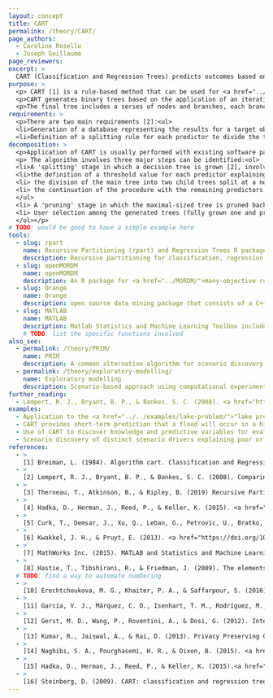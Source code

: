 ```yaml
---
layout: concept
title: CART
permalink: /theory/CART/
page_authors:
  - Caroline Rosello
  - Joseph Guillaume
page_reviewers:
excerpt: >
  CART (Classification and Regression Trees) predicts outcomes based on binary splits of input variables. It can be used for scenario discovery to identify vulnerable scenarios for policy measures.
purpose: >
  <p> CART [1] is a rule-based method that can be used for <a href="../scenario-discovery/">scenario discovery</a> to  discover relationships between a set of uncertain input variables (predictors) and a target objective.</p>
  <p>CART generates binary trees based on the application of an iterative binary partitioning procedure.</p>
  <p>The final tree includes a series of nodes and branches, each branch being representative of a scenario.</p>
requirements: >
  <p>There are two main requirements [2]:<ul>
  <li>Generation of a database representing the results for a target objective from different combinations of predictors' values and based on the use of simulation model (see <a href="../scenario-discovery/">scenario discovery</a>)</li>
  <li>Definition of a splitting rule for each predictor to divide the tree into branches and construct a fully grown decision tree </li></ul></p>
decomposition: >
  <p>Application of CART is usually performed with existing software packages (see Tools), specifying the target outcome (e.g. success vs failure of a policy) and the predictor variables to be split (e.g. variables describing states of multiple plausible futures).</p>
  <p> The algorithm involves three major steps can be identified:<ol>
  <li>A 'splitting' stage in which a decision tree is grown [2], involving: <ul>
  <li>the definition of a threshold value for each predictor explaining the target outcome [16]. One example of a splitting method (i.e., heterogeneity criteria) is the Gini index [2] </li>
  <li> the division of the main tree into two child trees split at a node featuring a predictor in a given input combination, with each branch representing the outcome of interest when the predictor is under or above the defined threshold [16] </li>
  <li> the continuation of the procedure with the remaining predictors on the newly formed branches, forming new nodes and branches, until no more splitting is possible [16] </li>
  </ul>
  <li> A 'pruning' stage in which the maximal-sized tree is pruned back to the root and where a split contributing the least to the overall performance of the tree is removed [16]. Remaining nodes are then recombined. The process continues to find the tree with the best predictive power in terms of coverage (i.e., ratio of relevant cases) and density (i.e., fraction of relevant points) [2]. Examples of pruning methods include cost-complexity pruning, weakest link pruning [8]. </li>
  <li> User selection among the generated trees (fully grown one and pruned alternatives) of a tree with high coverage and high density [2].</li>
  </ol></p>
# TODO: would be good to have a simple example here
tools:
  - slug: rpart
    name: Recursive Partitioning (rpart) and Regression Trees R package
    description: Recursive partitioning for classification, regression and survival trees [3]
  - slug: openMORDM
    name: openMORDM
    description: An R package for <a href="../MORDM/">many-objective robust decision making</a> [4]
  - slug: Orange
    name: Orange
    description: open source data mining package that consists of a C++ library with python bindings [5,6]
  - slug: MATLAB
    name: MATLAB
    description: Matlab Statistics and Machine Learning Toolbox includes CART functions [7]
    # TODO: list the specific functions involved
also_see:
  - permalink: /theory/PRIM/
    name: PRIM
    description: A common alternative algorithm for scenario discovery
  - permalink: /theory/exploratory-modelling/
    name: Exploratory modelling
    description: Scenario-based approach using computational experiments to analyse complex and uncertain issues and support decisions.
further_reading:
  - Lempert, R. J., Bryant, B. P., & Bankes, S. C. (2008). <a href="https://www.rand.org/pubs/working_papers/WR557.html">Comparing algorithms for scenario discovery</a>. RAND, Santa Monica, CA.
examples:
  - Application to the <a href="../../examples/lake-problem/">"lake problem"</a> to identify robust water pollution management policies [15]
  - CART provides short-term prediction that a flood will occur in a highly urbanised watershed, identifying the conditions leading to that prediction [10]
  - Use of CART to discover knowledge and predictive variables for evaluation of the impacts of land cover/land use change (including waterbodies) and climate change on the conservation of ecosystem services [11]
  - Scenario discovery of distinct scenario drivers explaining poor or good performance of climate mitigation strategies, using an agent-based model [12]
references:
  - >
    [1] Breiman, L. (1984). Algorithm cart. Classification and Regression Trees. California Wadsworth International Group, Belmont, California.
  - >
    [2] Lempert, R. J., Bryant, B. P., & Bankes, S. C. (2008). Comparing algorithms for scenario discovery. RAND, Santa Monica, CA.
  - >
    [3] Therneau, T., Atkinson, B., & Ripley, B. (2019) Recursive Partitioning and Regression Trees (“rpart” package) on <a href="https://github.com/bethatkinson/rpart">GitHub</a> and <a href="https://cran.r-project.org/package=rpart">CRAN</a>.
  - >
    [4] Hadka, D., Herman, J., Reed, P., & Keller, K. (2015). <a href="https://doi.org/10.1016/j.envsoft.2015.07.014">An open source framework for many-objective robust decision making.</a> Environmental Modelling & Software, 74, 114–129.
  - >
    [5] Curk, T., Demsar, J., Xu, Q., Leban, G., Petrovic, U., Bratko, I., Shaulsky, G., & Zupan, B. (2005). <a href="https://doi.org/10.1093/bioinformatics/bth474">Microarray data mining with visual programming. </a> Bioinformatics, 21(3), 396–398.
  - >
    [6] Kwakkel, J. H., & Pruyt, E. (2013). <a href="https://doi.org/10.1016/j.techfore.2012.10.005">Exploratory Modeling and Analysis, an approach for model-based foresight under deep uncertainty. </a>Technological Forecasting and Social Change, 80(3), 419–431.
  - >
    [7] MathWorks Inc. (2015). MATLAB and Statistics and Machine Learning Toolbox.
  - >
    [8] Hastie, T., Tibshirani, R., & Friedman, J. (2009). The elements of statistical learning: Data mining, inference, and prediction. Springer Science & Business Media.
  # TODO: find a way to automate numbering
  - >
    [10] Erechtchoukova, M. G., Khaiter, P. A., & Saffarpour, S. (2016). <a href="https://doi.org/10.1007/s11269-016-1423-6">Short-Term Predictions of Hydrological Events on an Urbanized Watershed Using Supervised Classification. </a>Water Resources Management, 30(12), 4329–4343.
  - >
    [11] García, V. J., Márquez, C. O., Isenhart, T. M., Rodríguez, M., Crespo, S. D., & Cifuentes, A. G. (2019).<a href="https://doi.org/10.1016/j.heliyon.2019.e02701"> Evaluating the conservation state of the páramo ecosystem: An object-based image analysis and CART algorithm approach for central Ecuador. </a> Heliyon, 5(10), e02701.
  - >
    [12] Gerst, M. D., Wang, P., Roventini, A., & Dosi, G. (2012). Integrated assessment of mitigation strategies using an agent-based model of the linked energy, economic, and climate system. International Environmental Modelling Software Society (IEMSs), International Congress on Environmental Modelling and Software. Managing Resources of a Limited Planet, Sixth Biennial Meeting, Leipzig, Germany.
  - >
    [13] Kumar, R., Jaiswal, A., & Rai, D. (2013). Privacy Preserving CART Algorithm over Vertically Partitioned Data. International Journal of Innovative Research in Computer and Communication Engineering, 1(9).
  - >
    [14] Naghibi, S. A., Pourghasemi, H. R., & Dixon, B. (2015). <a href="https://doi.org/10.1007/s10661-015-5049-6">GIS-based groundwater potential mapping using boosted regression tree, classification and regression tree, and random forest machine learning models in Iran.</a> Environmental Monitoring and Assessment, 188(1), 44.
  - >
    [15] Hadka, D., Herman, J., Reed, P., & Keller, K. (2015).<a href="https://doi.org/10.1016/j.envsoft.2015.07.014"> An open source framework for many-objective robust decision making.</a> Environmental Modelling & Software, 74, 114–129.
  - >
    [16] Steinberg, D. (2009). CART: classification and regression trees. In The top ten algorithms in data mining (CRC Press, Vol. 9, p. 179). Taylor & Francis Group.
---
```

